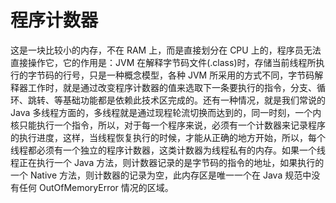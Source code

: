 # 程序计数器

这是一块比较小的内存，不在 RAM 上，而是直接划分在 CPU 上的，程序员无法直接操作它，它的作用是：JVM 在解释字节码文件(.class)时，存储当前线程所执行的字节码的行号，只是一种概念模型，各种 JVM 所采用的方式不同，字节码解释器工作时，就是通过改变程序计数器的值来选取下一条要执行的指令，分支、循环、跳转、等基础功能都是依赖此技术区完成的。还有一种情况，就是我们常说的 Java 多线程方面的，多线程就是通过现程轮流切换而达到的，同一时刻，一个内核只能执行一个指令，所以，对于每一个程序来说，必须有一个计数器来记录程序的执行进度，这样，当线程恢复执行的时候，才能从正确的地方开始，所以，每个线程都必须有一个独立的程序计数器，这类计数器为线程私有的内存。如果一个线程正在执行一个 Java 方法，则计数器记录的是字节码的指令的地址，如果执行的一个 Native 方法，则计数器的记录为空，此内存区是唯一一个在 Java 规范中没有任何 OutOfMemoryError 情况的区域。
